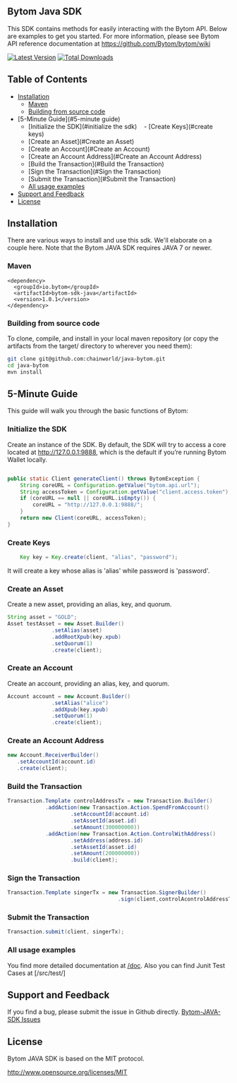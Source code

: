 ## Bytom Java SDK

This SDK contains methods for easily interacting with the Bytom API.
Below are examples to get you started. For more information, please see Bytom API reference
documentation at https://github.com/Bytom/bytom/wiki

[![Latest Version](https://img.shields.io/badge/releases-v1.0.1-brightgreen.svg)](https://github.com/lxlxw/bytom-php-sdk/releases)
[![Total Downloads](https://img.shields.io/badge/packagist-v1.0.1-orange.svg)](https://packagist.org/packages/lxlxw/bytom-php-sdk)

## Table of Contents
- [Installation](#installation)
    - [Maven](#maven)
    - [Building from source code](#building-from-source-code)
- [5-Minute Guide](#5-minute guide)
    - [Initialize the SDK](#initialize the sdk)
    - [Create Keys](#create keys)
    - [Create an Asset](#Create an Asset)
    - [Create an Account](#Create an Account)
    - [Create an Account Address](#Create an Account Address)
    - [Build the Transaction](#Build the Transaction)
    - [Sign the Transaction](#Sign the Transaction)
    - [Submit the Transaction](#Submit the Transaction)
    - [All usage examples](#all-usage-examples)
- [Support and Feedback](#support-and-feedback)
- [License](#license)


## Installation

There are various ways to install and use this sdk. We'll elaborate on a couple here. Note that the Bytom JAVA SDK requires JAVA 7 or newer.

### Maven
```
<dependency>
  <groupId>io.bytom</groupId>
  <artifactId>bytom-sdk-java</artifactId>
  <version>1.0.1</version>
</dependency>
```


### Building from source code

To clone, compile, and install in your local maven repository (or copy the artifacts from the target/ directory to wherever you need them):
```bash
git clone git@github.com:chainworld/java-bytom.git
cd java-bytom
mvn install
```

## 5-Minute Guide

This guide will walk you through the basic functions of Bytom:

### Initialize the SDK
Create an instance of the SDK. By default, the SDK will try to access a core located at http://127.0.0.1:9888, which is the default if you’re running Bytom Wallet locally.

```java

public static Client generateClient() throws BytomException {
	String coreURL = Configuration.getValue("bytom.api.url");
	String accessToken = Configuration.getValue("client.access.token");
	if (coreURL == null || coreURL.isEmpty()) {
		coreURL = "http://127.0.0.1:9888/";
	}
	return new Client(coreURL, accessToken);
}
```

### Create Keys

```java
	Key key = Key.create(client, "alias", "password");
```
It will create a key whose alias is 'alias' while password is 'password'.


### Create an Asset
Create a new asset, providing an alias, key, and quorum. 

```java
String asset = "GOLD";
Asset testAsset = new Asset.Builder()
		      .setAlias(asset)
		      .addRootXpub(key.xpub)
		      .setQuorum(1)
		      .create(client);
```

### Create an Account
Create an account, providing an alias, key, and quorum.

```java
Account account = new Account.Builder()
		      .setAlias("alice")
		      .addXpub(key.xpub)
		      .setQuorum(1)
		      .create(client);
```

### Create an Account Address
 
```java
new Account.ReceiverBuilder()
   .setAccountId(account.id)
   .create(client);
```

### Build the Transaction
 
```java
Transaction.Template controlAddressTx = new Transaction.Builder()
			.addAction(new Transaction.Action.SpendFromAccount()
					.setAccountId(account.id)
					.setAssetId(asset.id)
					.setAmount(300000000))
			.addAction(new Transaction.Action.ControlWithAddress()
					.setAddress(address.id)
					.setAssetId(asset.id)
					.setAmount(200000000))
					.build(client);
```
### Sign the Transaction
```java
Transaction.Template singerTx = new Transaction.SignerBuilder()
                                   .sign(client,controlAcontrolAddressTxddress, "password");
```
### Submit the Transaction
```java
Transaction.submit(client, singerTx); 
```

### All usage examples

You find more detailed documentation at [/doc](doc/index.md). 
Also you can find Junit Test Cases at [/src/test/]


## Support and Feedback

If you find a bug, please submit the issue in Github directly.
[Bytom-JAVA-SDK Issues](https://github.com/chainworld/java-bytom/issues)


## License

Bytom JAVA SDK is based on the MIT protocol.

<http://www.opensource.org/licenses/MIT>
